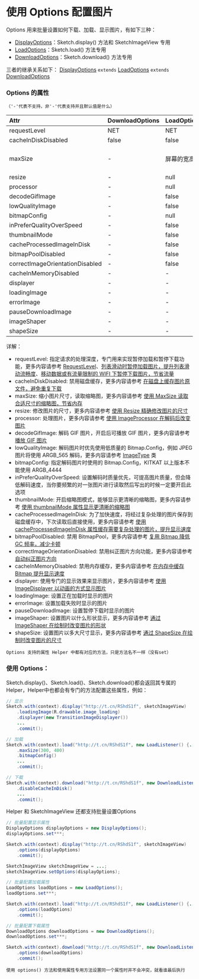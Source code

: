 # 使用 Options 配置图片

Options 用来批量设置如何下载、加载、显示图片，有如下三种：

* [DisplayOptions]：Sketch.display() 方法和 SketchImageView 专用
* [LoadOptions]：Sketch.load() 方法专用
* [DownloadOptions]：Sketch.download() 方法专用

三者的继承关系如下：
[DisplayOptions] `extends` [LoadOptions] `extends` [DownloadOptions]

### Options 的属性

`（'-'代表不支持，非'-'代表支持并且默认值是什么）`

|Attr|DownloadOptions|LoadOptions|DisplayOptions|
|:---|:---|:---|:---|
|requestLevel|NET|NET|NET|
|cacheInDiskDisabled|false|false|false|
|maxSize|-|屏幕的宽高|优先考虑 ImageView 的 layout_width 和 layout_height|
|resize|-|null|null|
|processor|-|null|null|
|decodeGifImage|-|false|false|
|lowQualityImage|-|false|false|
|bitmapConfig|-|null|null|
|inPreferQualityOverSpeed|-|false|false|
|thumbnailMode|-|false|false|
|cacheProcessedImageInDisk|-|false|false|
|bitmapPoolDisabled|-|false|false|
|correctImageOrientationDisabled|-|false|false|
|cacheInMemoryDisabled|-|-|false|
|displayer|-|-|DefaultImageDisplayer|
|loadingImage|-|-|null|
|errorImage|-|-|null|
|pauseDownloadImage|-|-|null|
|imageShaper|-|-|null|
|shapeSize|-|-|null|

详解：

* requestLevel: 指定请求的处理深度，专门用来实现暂停加载和暂停下载功能，更多内容请参考 [RequestLevel]、[列表滑动时暂停加载图片，提升列表滑动流畅度][pause_load]、[移动数据或有流量限制的 WIFI 下暂停下载图片，节省流量][pause_download]
* cacheInDiskDisabled: 禁用磁盘缓存，更多内容请参考 [在磁盘上缓存图片原文件，避免重复下载][disk_cache]
* maxSize: 缩小图片尺寸，读取缩略图，更多内容请参考 [使用 MaxSize 读取合适尺寸的缩略图，节省内存][max_size]
* resize: 修改图片的尺寸，更多内容请参考 [使用 Resize 精确修改图片的尺寸][resize]
* processor: 处理图片，更多内容请参考 [使用 ImageProcessor 在解码后改变图片][image_processor]
* decodeGifImage: 解码 GIF 图片，开启后可播放 GIF 图片，更多内容请参考 [播放 GIF 图片][play_gif_image]
* lowQualityImage: 解码图片时优先使用低质量的 Bitmap.Config，例如 JPEG 图片将使用 ARGB_565 解码，更多内容请参考 [ImageType] 类
* bitmapConfig: 指定解码图片时使用的 Bitmap.Config，KITKAT 以上版本不能使用 ARGB_4444
* inPreferQualityOverSpeed: 设置解码时质量优先，可提高图片质量，但会降低解码速度，当你要频繁的对一张图片进行读取然后写出的时候一定要开启此选项
* thumbnailMode: 开启缩略图模式，能够显示更清晰的缩略图，更多内容请参考 [使用 thumbnailMode 属性显示更清晰的缩略图][thumbnail_mode]
* cacheProcessedImageInDisk: 为了加快速度，将经过复杂处理的图片保存到磁盘缓存中，下次读取后直接使用，更多内容请参考 [使用 cacheProcessedImageInDisk 属性缓存需要复杂处理的图片，提升显示速度][cache_processed_image_in_disk]
* bitmapPoolDisabled: 禁用 BitmapPool，更多内容请参考 [复用 Bitmap 降低 GC 频率，减少卡顿][bitmap_pool]
* correctImageOrientationDisabled: 禁用纠正图片方向功能，更多内容请参考 [自动纠正图片方向][correct_image_orientation]
* cacheInMemoryDisabled: 禁用内存缓存，更多内容请参考 [在内存中缓存 Bitmap 提升显示速度][memory_cache]
* displayer: 使用专门的显示效果来显示图片，更多内容请参考 [使用 ImageDisplayer 以动画的方式显示图片][image_displayer]
* loadingImage: 设置正在加载时显示的图片
* errorImage: 设置加载失败时显示的图片
* pauseDownloadImage: 设置暂停下载时显示的图片
* imageShaper: 设置图片以什么形状显示，更多内容请参考 [通过 ImageShaper 在绘制时改变图片的形状][imag_shaper]
* shapeSize: 设置图片以多大尺寸显示，更多内容请参考 [通过 ShapeSize 在绘制时改变图片的尺寸][shape_size]

`Options 支持的属性 Helper 中都有对应的方法，只是方法名不一样（没有set）`

### 使用 Options：

Sketch.display()、Sketch.load()、Sketch.download()都会返回其专属的Helper，Helper中也都会有专门的方法配置这些属性，例如：

```java
// 显示
Sketch.with(context).display("http://t.cn/RShdS1f", sketchImageView)
	.loadingImage(R.drawable.image_loading)
	.displayer(new TransitionImageDisplayer())
	...
	.commit();

// 加载
Sketch.with(context).load("http://t.cn/RShdS1f", new LoadListener() {...})
	.maxSize(300, 400)
	.bitmapConfig()
	...
	.commit();

// 下载
Sketch.with(context).download("http://t.cn/RShdS1f", new DownloadListener(){...})
	.disableCacheInDisk()
	...
	.commit();
```

Helper 和 SketchImageView 还都支持批量设置Options

```java
// 批量配置显示属性
DisplayOptions displayOptions = new DisplayOptions();
displayOptions.set***;

Sketch.with(context).display("http://t.cn/RShdS1f", sketchImageView)
	.options(displayOptions)
	.commit();

SketchImageView sketchImageView = ...;
sketchImageView.setOptions(displayOptions);

// 批量配置加载属性
LoadOptions loadOptions = new LoadOptions();
loadOptions.set***;

Sketch.with(context).load("http://t.cn/RShdS1f", new LoadListener() {...})
	.options(loadOptions)
	.commit();

// 批量配置下载属性
DownloadOptions downloadOptions = new DownloadOptions();
downloadOptions.set***;

Sketch.with(context).download("http://t.cn/RShdS1f", new DownloadListener(){...})
	.options(downloadOptions)
	.commit();
```

``使用 options() 方法和使用属性专用方法设置同一个属性时并不会冲突，就看谁最后执行``

[RequestLevel]: ../../sketch/src/main/java/com/xiaopan/sketch/request/RequestLevel.java
[load_android_download]: load_android_download.md
[disk_cache]: disk_cache.md
[memory_cache]: memory_cache.md
[thumbnail_mode]: thumbnail_mode.md
[ImageType]: ../../sketch/src/main/java/com/xiaopan/sketch/decode/ImageType.java
[max_size]: max_size.md
[resize]: resize.md
[image_processor]: image_processor.md
[play_gif_image]: play_gif_image.md
[cache_processed_image_in_disk]: cache_processed_image_in_disk.md.md
[bitmap_pool]: bitmap_pool.md
[correct_image_orientation]: correct_image_orientation.md.md
[image_displayer]: image_displayer.md
[imag_shaper]: imag_shaper.md
[shape_size]: shape_size.md
[pause_load]: pause_load.md
[pause_download]: pause_download.md
[DownloadOptions]: ../../sketch/src/main/java/me/xiaopan/sketch/request/DownloadOptions.java
[LoadOptions]: ../../sketch/src/main/java/me/xiaopan/sketch/request/LoadOptions.java
[DisplayOptions]: ../../sketch/src/main/java/me/xiaopan/sketch/request/DisplayOptions.java
